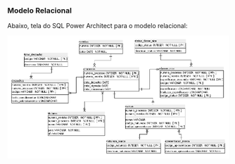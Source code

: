 ### Modelo Relacional

Abaixo, tela do SQL Power Architect para o modelo relacional:

<img src="/imagens/Modelo-BD.png" alt="imagem do modelo do banco de dados" />
